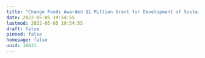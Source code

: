 ```yaml
---
title: "Change Foods Awarded $1 Million Grant for Development of Sustainable Feedstock for Animal-Free Dairy"
date: 2022-05-05 19:54:55
lastmod: 2022-05-05 19:54:55
draft: false
pinned: false
homepage: false
uuid: 10821
---
```

